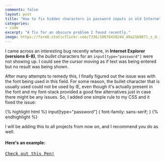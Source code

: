 ```yaml
---
comments: false
layout: post
title: "How to fix hidden characters in password inputs in old Internet Explorer. Hint: web fonts"
categories:
- code
excerpt: "A fix for an obscure problem I found recently."
image: https://farm8.staticflickr.com/7336/10676410244_d9a21b9871_z_d.jpg
---
```


I came across an interesting bug recently where, in **Internet Explorer (versions 6-8)**, the _bullet_ characters for an `input[type="password"]` were not showing up. I could see the cursor moving as if text was being entered but no result was being shown.

After many attempts to remedy this, I finally figured out the issue was with the font being used in this field. For some reason, the bullet character that is usually used could not be used by IE, even though it's actually present in the font and my font-stack provided a good few alternatives just in case there might be any issues. So, I added one simple rule to my CSS and it fixed the issue:

{% highlight html %}
input[type="password"] {
	font-family: sans-serif;
}
{% endhighlight %}

I will be adding this to all projects from now on, and I recommend you do as well.

#### Here's an example:
<pre class="codepen" data-height="300" data-type="result" data-href="gvlIt" data-user="mrmartineau" data-safe="true"><code></code><a href="http://codepen.io/mrmartineau/pen/gvlIt">Check out this Pen!</a></pre>
<script async src="http://codepen.io/assets/embed/ei.js"></script>
